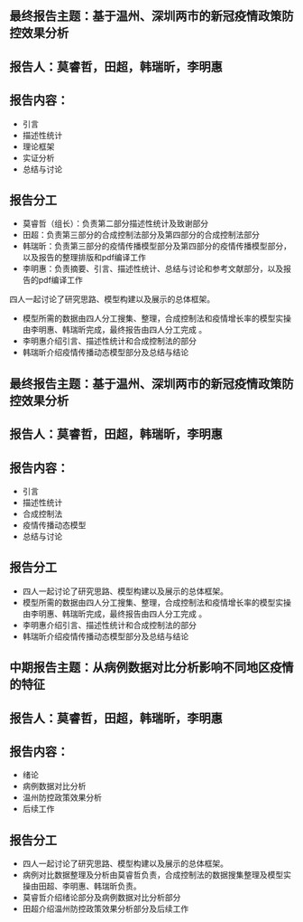 最终报告主题：基于温州、深圳两市的新冠疫情政策防控效果分析
-------

报告人：莫睿哲，田超，韩瑞昕，李明惠
-------

报告内容：
-------
* 引言
* 描述性统计
* 理论框架
* 实证分析
* 总结与讨论

报告分工
--------
* 莫睿哲（组长）：负责第二部分描述性统计及致谢部分
* 田超：负责第三部分的合成控制法部分及第四部分的合成控制法部分
* 韩瑞昕：负责第三部分的疫情传播模型部分及第四部分的疫情传播模型部分，以及报告的整理排版和pdf编译工作
* 李明惠：负责摘要、引言、描述性统计、总结与讨论和参考文献部分，以及报告的pdf编译工作

四人一起讨论了研究思路、模型构建以及展示的总体框架。
* 模型所需的数据由四人分工搜集、整理，合成控制法和疫情增长率的模型实操由李明惠、韩瑞昕完成，最终报告由四人分工完成 。
* 李明惠介绍引言、描述性统计和合成控制法的部分 
* 韩瑞昕介绍疫情传播动态模型部分及总结与结论


最终报告主题：基于温州、深圳两市的新冠疫情政策防控效果分析
-------

报告人：莫睿哲，田超，韩瑞昕，李明惠
-------

报告内容：
-------
* 引言
* 描述性统计
* 合成控制法
* 疫情传播动态模型
* 总结与讨论

报告分工
--------
* 四人一起讨论了研究思路、模型构建以及展示的总体框架。
* 模型所需的数据由四人分工搜集、整理，合成控制法和疫情增长率的模型实操由李明惠、韩瑞昕完成，最终报告由四人分工完成 。
* 李明惠介绍引言、描述性统计和合成控制法的部分 
* 韩瑞昕介绍疫情传播动态模型部分及总结与结论


中期报告主题：从病例数据对比分析影响不同地区疫情的特征
-------

报告人：莫睿哲，田超，韩瑞昕，李明惠
-------

报告内容：
-------
* 绪论
* 病例数据对比分析
* 温州防控政策效果分析
* 后续工作

报告分工
--------
* 四人一起讨论了研究思路、模型构建以及展示的总体框架。
* 病例对比数据整理及分析由莫睿哲负责，合成控制法的数据搜集整理及模型实操由田超、李明惠、韩瑞昕负责。
* 莫睿哲介绍绪论部分及病例数据对比分析部分 
* 田超介绍温州防控政策效果分析部分及后续工作
